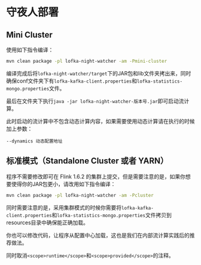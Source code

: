 # 守夜人部署

## Mini Cluster
使用如下指令编译：
```bash
mvn clean package -pl lofka-night-watcher -am -Pmini-cluster
```

编译完成后将`lofka-night-watcher/target`下的JAR包和lib文件夹拷出来，同时确保conf文件夹下有`lofka-kafka-client.properties`和`lofka-statistics-mongo.properties`文件。

最后在文件夹下执行`java -jar lofka-night-watcher-版本号.jar`即可启动流计算。

此时启动的流计算中不包含动态计算内容，如果需要使用动态计算请在执行的时候加上参数：

`--dynamics 动态配置地址`

## 标准模式（Standalone Cluster 或者 YARN）

程序不需要修改即可在 Flink 1.6.2 的集群上提交，但是需要注意的是，如果你想要使得你的JAR包更小，请改用如下指令编译：

```bash
mvn clean package -pl lofka-night-watcher -am -Pcluster
```

同时需要注意的是，采用集群模式的时候你需要将`lofka-kafka-client.properties`和`lofka-statistics-mongo.properties`文件拷贝到resources目录中确保能正确加载。

你也可以修改代码，让程序从配置中心加载，这也是我们在内部流计算实践后的推荐做法。

同时取消`<scope>runtime</scope>`和`<scope>provided</scope>`的注释。
